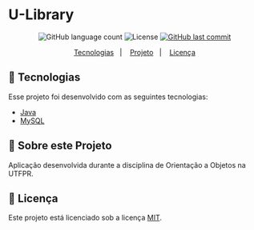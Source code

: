# U-Library

<p align="center">
  
  <img alt="GitHub language count" src="https://img.shields.io/github/languages/count/dpalmas/u_library?color=0000FF">

  <img alt="License" src="https://img.shields.io/github/license/dpalmas/u_library?color=0000FF&logo=MIT">
  
  <a href="https://github.com/dpalmas/u_library/commits/master">
    <img alt="GitHub last commit" src="https://img.shields.io/github/last-commit/dpalmas/u_library?color=0000FF">
  </a>
</p>

<p align="center">
  <a href="#rocket-tecnologias">Tecnologias</a>&nbsp;&nbsp;&nbsp;|&nbsp;&nbsp;&nbsp;
  <a href="#thinking-sobre-este-projeto">Projeto</a>&nbsp;&nbsp;&nbsp;|&nbsp;&nbsp;&nbsp;
  <a href="#memo-licença">Licença</a>
</p>

## :rocket: Tecnologias

Esse projeto foi desenvolvido com as seguintes tecnologias:

- [Java](https://www.java.com/en/)
- [MySQL](https://www.mysql.com/)

## :thinking: Sobre este Projeto
  
Aplicação desenvolvida durante a disciplina de Orientação a Objetos na UTFPR.

## :memo: Licença
Este projeto está licenciado sob a licença [MIT](./LICENSE).

